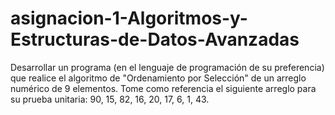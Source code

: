 # asignacion-1-Algoritmos-y-Estructuras-de-Datos-Avanzadas
Desarrollar un programa (en el lenguaje de programación de su preferencia) que realice el algoritmo de "Ordenamiento por Selección" de un arreglo numérico de 9 elementos. Tome como referencia el siguiente arreglo para su prueba unitaria: 90, 15, 82, 16, 20, 17, 6, 1, 43.
